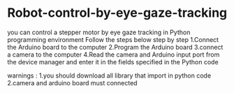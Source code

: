 # Robot-control-by-eye-gaze-tracking
you can control a stepper motor by eye gaze tracking in Python programming environment 
Follow the steps below step by step
1.Connect the Arduino board to the computer
2.Program the Arduino board 
3.connect a camera to the computer 
4.Read the camera and Arduino input port from the device manager and enter it in the fields specified in the Python code

warnings : 
1.you should download all library that import in python code
2.camera and arduino board must connected


